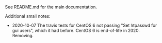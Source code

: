 
See README.md for the main documentation.

Additional small notes:

- 2020-10-07 The travis tests for CentOS 6 not passing "Set htpasswd for gui users", which it had before. CentOS 6 is end-of-life in 2020. Removing.

